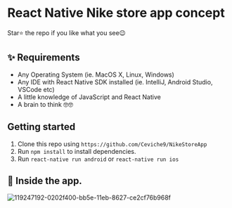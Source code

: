 # React Native Nike store app concept 

Star⭐ the repo if you like what you see😉

## ✨ Requirements
* Any Operating System (ie. MacOS X, Linux, Windows)
* Any IDE with React Native SDK installed (ie. IntelliJ, Android Studio, VSCode etc)
* A little knowledge of JavaScript and React Native
* A brain to think 🤓🤓

## Getting started

1. Clone this repo using `https://github.com/Ceviche9/NikeStoreApp`
2. Run `npm install` to install dependencies.<br />
3. Run `react-native run android` or `react-native run ios`


## 📲 Inside the app.

![119247192-0202f400-bb5e-11eb-8627-ce2cf76b968f](https://user-images.githubusercontent.com/83431609/119417978-64c6cd80-bccd-11eb-978e-6373d048ca6d.png)
